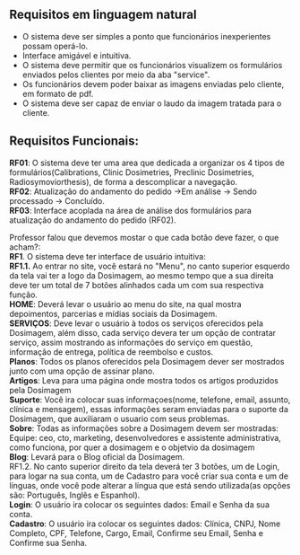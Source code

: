 ## Requisitos em linguagem natural
- O sistema deve ser simples a ponto que funcionários inexperientes possam operá-lo.
- Interface amigável e intuitiva.
- O sistema deve permitir que os funcionários visualizem os formulários enviados pelos clientes por meio da aba "service".
- Os funcionários devem poder baixar as imagens enviadas pelo cliente, em formato de pdf.
- O sistema deve ser capaz de enviar o laudo da imagem tratada para o cliente.
## Requisitos Funcionais:
**RF01**: O sistema deve ter uma area que dedicada a organizar os 4 tipos de formulários(Calibrations, Clinic Dosimetries, Preclinic Dosimetries, Radiosymoviorthesis), de forma a descomplicar a navegação. <br>
**RF02**: Atualização do andamento do pedido ->Em análise -> Sendo processado -> Concluído. <br>
**RF03**: Interface acoplada na área de análise dos formulários para atualização do andamento do pedido (RF02).


Professor falou que devemos mostar o que cada botão deve fazer, o que acham?: <br>
 **RF1**. O sistema deve ter interface de usuário intuitiva:<br>
 **RF1.1.** Ao entrar no site, você estará no "Menu", no canto superior esquerdo da tela vai ter a logo da Dosimagem, ao mesmo tempo que a sua direita deve ter um total de 7 botões alinhados cada um com sua respectiva função.<br>
         **HOME**: Deverá levar o usuário ao menu do site, na qual mostra depoimentos, parcerias e mídias sociais da Dosimagem.<br>
         **SERVIÇOS**: Deve levar o usuário à todos os serviços oferecidos pela Dosimagem, além disso, cada serviço devera ter um opção de contratar serviço, assim mostrando as informações do serviço em questão, informação de entrega, política de reembolso e custos.<br>
         **Planos**: Todos os planos oferecidos pela Dosimagem dever ser mostrados junto com uma opção de assinar plano.<br>
         **Artigos**: Leva para uma página onde mostra todos os artigos produzidos pela Dosimagem<br>
         **Suporte**: Você ira colocar suas informaçoes(nome, telefone, email, assunto, clínica e mensagem), essas informações seram enviadas para o suporte da Dosimagem, que auxiliaram o usuario com seus problemas.<br>
         **Sobre**: Todas as informações sobre a Dosimagem devem ser mostradas: Equipe: ceo, cto, marketing, desenvolvedores e assistente administrativa, como funciona, por quer a dosimagem e o objetvio da dosimagem<br>
         **Blog**: Levará para o Blog oficial da Dosimagem.<br>
      RF1.2. No canto superior direito da tela deverá ter 3 botões, um de Login, para logar na sua conta, um de Cadastro para você criar sua conta e um de línguas, onde você pode alterar a língua que está sendo utilizada(as opções são: Português, Inglês e Espanhol).<br>
         **Login**: O usuário ira colocar os seguintes dados: Email e Senha da sua conta.<br>
         **Cadastro**: O usuário ira colocar os seguintes dados: Clínica, CNPJ, Nome Completo, CPF, Telefone, Cargo, Email, Confirme seu Email, Senha e Confirme sua Senha. 
